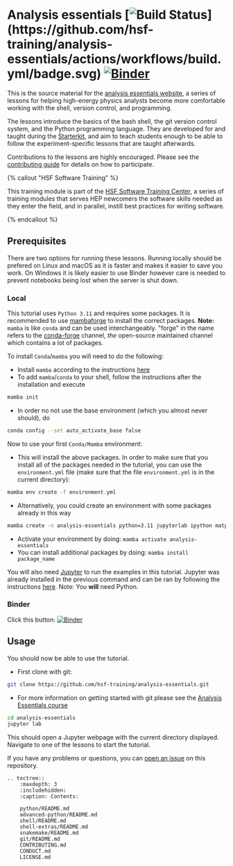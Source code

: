 # Analysis essentials [![Build Status]([https://github.com/hsf-training/analysis-essentials/actions/workflows/build.yml/badge.svg](https://github.com/hsf-training/analysis-essentials/actions/workflows/build.yml/badge.svg))](https://github.com/hsf-training/analysis-essentials/actions/workflows/build.yml/badge.svg) [![Binder](https://mybinder.org/badge_logo.svg)](https://mybinder.org/v2/gh/hsf-training/analysis-essentials/master)


This is the source material for the [analysis essentials website][website], a
series of lessons for helping high-energy physics analysts become more
comfortable working with the shell, version control, and programming.

The lessons introduce the basics of the bash shell, the git version control
system, and the Python programming language. They are developed for and taught
during the [Starterkit][starterkit], and aim to teach students enough to be
able to follow the experiment-specific lessons that are taught afterwards.

Contributions to the lessons are highly encouraged. Please see the
[contributing guide][contributing] for details on how to participate.

{% callout "HSF Software Training" %}

This training module is part of the [HSF Software Training Center](https://hepsoftwarefoundation.org/training/curriculum.html),
a series of training modules that serves HEP newcomers the software skills needed
as they enter the field, and in parallel, instill best practices for writing software.

{% endcallout %}

## Prerequisites

There are two options for running these lessons. Running locally should be prefered on Linux and macOS as it is faster and makes it easier to save you work. On Windows it is likely easier to use Binder however care is needed to prevent notebooks being lost when the server is shut down.

### Local

This tutorial uses `Python 3.11` and requires some packages.
It is recommended to use [mambaforge](https://github.com/conda-forge/miniforge#mambaforge) to install the correct packages.
**Note:** `mamba` is like `conda` and can be used interchangeably. "forge" in the name refers to the [conda-forge](https://conda-forge.org/) channel, _the_ open-source maintained channel which contains a lot of packages.

To install `Conda`/`mamba` you will need to do the following:

 - Install `mamba` according to the instructions [here](https://github.com/conda-forge/miniforge#install)
 - To add `mamba`/`conda` to your shell, follow the instructions after the installation and execute
```bash
mamba init
```
 - In order no not use the base environment (which you almost never should), do
```bash
conda config --set auto_activate_base false
```


Now to use your first ```Conda/Mamba``` environment:
 
 - This will install the above packages. In order to make sure that you install all of the packages needed in the tutorial, you can use the `environment.yml` file (make sure that the file `environment.yml` is in the current directory):
```bash
mamba env create -f environment.yml
```
 - Alternatively, you could create an environment with some packages already in this way
```bash
mamba create -n analysis-essentials python=3.11 jupyterlab ipython matplotlib uproot numpy pandas scikit-learn scipy tensorflow xgboost hep_ml wget
```
 - Activate your environment by doing: `mamba activate analysis-essentials`
 - You can install additional packages by doing: `mamba install package_name`


You will also need [Jupyter](https://jupyterlab.readthedocs.io/) to run the examples in this tutorial.
Jupyter was already installed in the previous command and can be ran by following the instructions [here](https://jupyterlab.readthedocs.io/en/stable/getting_started/starting.html).
Note: You **will** need Python.

### Binder

Click this button: [![Binder](https://mybinder.org/badge_logo.svg)](https://mybinder.org/v2/gh/hsf-training/analysis-essentials/master)

## Usage

You should now be able to use the tutorial.
 - First clone with git:
```bash
git clone https://github.com/hsf-training/analysis-essentials.git
```
 - For more information on getting started with git please see the [Analysis Essentials course](https://hsf-training.github.io/analysis-essentials/index.html)
```bash
cd analysis-essentials
jupyter lab
```
This should open a Jupyter webpage with the current directory displayed.
Navigate to one of the lessons to start the tutorial.

If you have any problems or questions, you can [open an issue][issues] on this repository.

[website]: https://hsf-training.github.io/analysis-essentials/
[starterkit]: https://lhcb.github.io/starterkit/
[contributing]: CONTRIBUTING.md
[issues]: https://github.com/hsf-training/analysis-essentials/issues

```eval_rst
.. toctree::
    :maxdepth: 3
    :includehidden:
    :caption: Contents:

    python/README.md
    advanced-python/README.md
    shell/README.md
    shell-extras/README.md
    snakemake/README.md
    git/README.md
    CONTRIBUTING.md
    CONDUCT.md
    LICENSE.md
```
